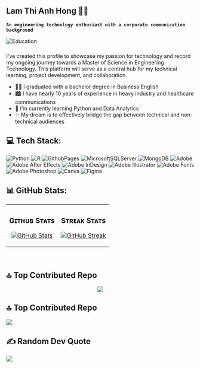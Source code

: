 ## Lam Thi Anh Hong 🐱‍🏍

**`An engineering technology enthusiast with a corporate communication background`**
<!Banner>
![Education](https://github.com/user-attachments/assets/b98a9973-10a7-49b5-b21d-714056da4a46)
</div>

###
I've created this profile to showcase my passion for technology and record my ongoing journey towards a Master of Science in Engineering Technology. This platform will serve as a central hub for my technical learning, project development, and collaboration.

- 👩‍💻 I graduated with a bachelor degree in Business English
- 🏙 I have nearly 10 years of experience in heavy industry and healthcare communications
- 🌱 I’m currently learning Python and Data Analytics
- ✨ My dream is to effectively bridge the gap between technical and non-technical audiences

## 💻 Tech Stack:
![Python](https://img.shields.io/badge/python-3670A0?style=for-the-badge&logo=python&logoColor=ffdd54) ![R](https://img.shields.io/badge/r-%23276DC3.svg?style=for-the-badge&logo=r&logoColor=white) ![GithubPages](https://img.shields.io/badge/github%20pages-121013?style=for-the-badge&logo=github&logoColor=white) ![MicrosoftSQLServer](https://img.shields.io/badge/Microsoft%20SQL%20Server-CC2927?style=for-the-badge&logo=microsoft%20sql%20server&logoColor=white) ![MongoDB](https://img.shields.io/badge/MongoDB-%234ea94b.svg?style=for-the-badge&logo=mongodb&logoColor=white) ![Adobe](https://img.shields.io/badge/adobe-%23FF0000.svg?style=for-the-badge&logo=adobe&logoColor=white) ![Adobe After Effects](https://img.shields.io/badge/Adobe%20After%20Effects-9999FF.svg?style=for-the-badge&logo=Adobe%20After%20Effects&logoColor=white) ![Adobe InDesign](https://img.shields.io/badge/Adobe%20InDesign-49021F?style=for-the-badge&logo=adobeindesign&logoColor=FF3366) ![Adobe Illustrator](https://img.shields.io/badge/adobe%20illustrator-%23FF9A00.svg?style=for-the-badge&logo=adobe%20illustrator&logoColor=white) ![Adobe Fonts](https://img.shields.io/badge/Adobe%20Fonts-000B1D.svg?style=for-the-badge&logo=Adobe%20Fonts&logoColor=white) ![Adobe Photoshop](https://img.shields.io/badge/adobe%20photoshop-%2331A8FF.svg?style=for-the-badge&logo=adobe%20photoshop&logoColor=white) ![Canva](https://img.shields.io/badge/Canva-%2300C4CC.svg?style=for-the-badge&logo=Canva&logoColor=white) ![Figma](https://img.shields.io/badge/figma-%23F24E1E.svg?style=for-the-badge&logo=figma&logoColor=white)

## 📊 GitHub Stats:
<!--Github stats Table--> 

<table width="100%">
  <tr>
    <td width="50%">
      <h3 align="center"><strong>Gɪᴛʜᴜʙ Sᴛᴀᴛs</strong></h3>
      <p align="center">
        <a href= "https://github.com/Honglam99">
          <img align="center" src="https://github-readme-stats.vercel.app/api?username=Honglam99&count_private=true&show_icons=true&theme=synthwave" alt="GitHub Stats" />
        </a>
      </p>
    </td>
    <td width="50%">
      <h3 align="center"><strong>Sᴛʀᴇᴀᴋ Sᴛᴀᴛs</strong></h3>
      <p align="center">
        <a href="https://github.com/Honglam99">
          <img align="center" src="https://streak-stats.demolab.com?user=Honglam99&theme=synthwave" alt="GitHub Streak" />
        </a>
      </p>
    </td>
  </tr>
</table>
<br />

## 🔝 Top Contributed Repo
<!--Contribution Graph-->
<div align="center">
    <img src="https://github-readme-activity-graph.vercel.app/graph?username=Honglam99&bg_color=220a28&&color=ffffff&line=c56a90&point=ffeb95&area=false&hide_border=false" border-radius="15">
</div>

## 🔝 Top Contributed Repo
![](https://github-contributor-stats.vercel.app/api?username=Honglam99&limit=5&theme=dark&combine_all_yearly_contributions=true)

## ✍️ Random Dev Quote
![](https://quotes-github-readme.vercel.app/api?type=horizontal&theme=radical)
